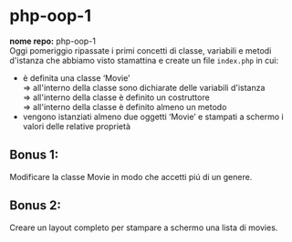 # php-oop-1

**nome repo:** php-oop-1<br>
Oggi pomeriggio ripassate i primi concetti di classe, variabili e metodi d'istanza che abbiamo visto stamattina e create un file `index.php` in cui:<br>

- è definita una classe ‘Movie’<br>
  => all'interno della classe sono dichiarate delle variabili d'istanza<br>
  => all'interno della classe è definito un costruttore<br>
  => all'interno della classe è definito almeno un metodo<br>
- vengono istanziati almeno due oggetti ‘Movie’ e stampati a schermo i valori delle relative proprietà<br>

## Bonus 1:<br>

Modificare la classe Movie in modo che accetti piú di un genere.<br>

## Bonus 2:<br>

Creare un layout completo per stampare a schermo una lista di movies.<br>

